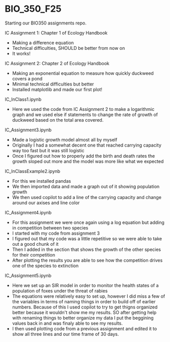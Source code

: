 # BIO_350_F25

Starting our BIO350 assignments repo.

IC Assignment 1: Chapter 1 of Ecology Handbook
- Making a difference equation
- Technical difficulties, SHOULD be better from now on
- It works!

IC Assignment 2: Chapter 2 of Ecology Handbook
- Making an exponential equation to measure how quickly duckweed covers a pond
- Minimal technical difficulties but better
- Installed matplotlib and made our first plot!

IC_InClass1.ipynb
- Here we used the code from IC Assignment 2 to make a logarithmic graph and we used else if statements to change the rate of growth of duckweed based on the total area covered.

IC_Assignment3.ipynb
- Made a logistic growth model almost all by myself
- Originally I had a somewhat decent one that reached carrying capacity way too fast but it was still logistic
- Once I figured out how to properly add the birth and death rates the growth sloped out more and the model was more like what we expected

IC_InClassExample2.ipynb
- For this we installed pandas
- We then imported data and made a graph out of it showing population growth
- We then used copilot to add a line of the carrying capacity and change around our axises and line color

IC_Assignment4.ipynb
- For this assignment we were once again using a log equation but adding in competition between two species
- I started with my code from assignment 3
- I figured out that my code was a little repetitive so we were able to take out a good chunk of it
- Then I added in the section that shows the growth of the other species for their competition
- After plotting the results you are able to see how the competition drives one of the species to extinction

IC_Assignment5.ipynb
- Here we set up an SIR model in order to monitor the health states of a population of foxes under the threat of rabies
- The equations were relatively easy to set up, however I did miss a few of the variables in terms of naming things in order to build off of earlier numbers. Because of this I used copilot to try to get thigns organized better because it wouldn't show me my results. SO after getting help with renaming things to better organize my data I put the beggining values back in and was finaly able to see my results.
- I then used plotting code from a previous assignment and edited it to show all three lines and our time frame of 30 days.